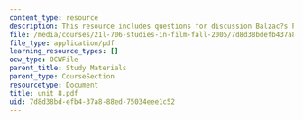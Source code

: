 ```yaml
---
content_type: resource
description: This resource includes questions for discussion Balzac?s P?re Goriot.
file: /media/courses/21l-706-studies-in-film-fall-2005/7d8d38bdefb437a888ed75034eee1c52_unit_8.pdf
file_type: application/pdf
learning_resource_types: []
ocw_type: OCWFile
parent_title: Study Materials
parent_type: CourseSection
resourcetype: Document
title: unit_8.pdf
uid: 7d8d38bd-efb4-37a8-88ed-75034eee1c52
---
```

